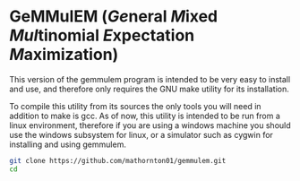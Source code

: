 # GeMMulEM (*Ge*neral *M*ixed *Mul*tinomial *E*xpectation *M*aximization)

This version of the gemmulem program is intended to be very easy to install and use, and therefore only
requires the GNU make utility for its installation. 

To compile this utility from its sources the only tools you will need in addition to make is gcc. 
As of now, this utility is intended to be run from a linux environment, therefore if you are using 
a windows machine you should use the windows subsystem for linux, or a simulator such as cygwin for 
installing and using gemmulem. 

```bash
git clone https://github.com/mathornton01/gemmulem.git
cd 
```
